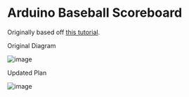 # Arduino Baseball Scoreboard

Originally based off [this tutorial](https://www.brainy-bits.com/post/make-a-simple-arduino-game-scoreboard-with-7-segment-displays).

Original Diagram

![image](https://github.com/korygorsky/baseball-score-board/assets/1092915/89c8a54f-6d39-4a92-ad6a-1b23bd145216)

Updated Plan

![image](https://github.com/korygorsky/baseball-score-board/assets/1092915/46b9a0cf-1c15-4f3e-a7d8-7b765d68c1d2)
